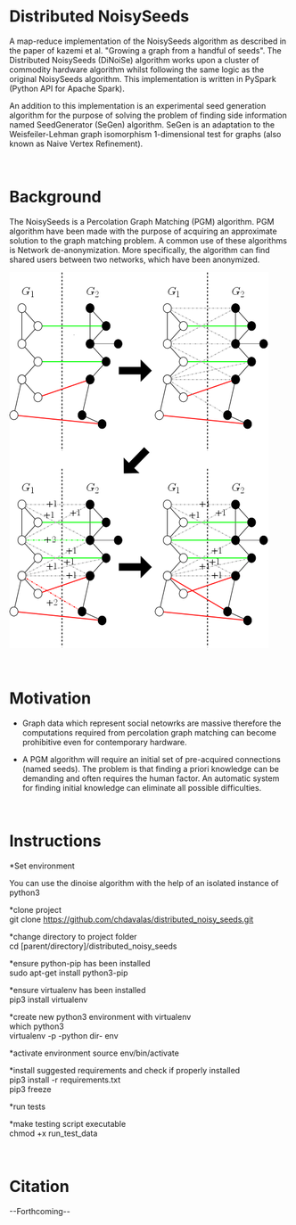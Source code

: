 # Distributed NoisySeeds
A map-reduce implementation of the NoisySeeds algorithm as described in the paper of kazemi et al. "Growing a graph from a handful 
of seeds". The Distributed NoisySeeds (DiNoiSe) algorithm works upon a cluster of commodity hardware algorithm whilst following 
the same logic as the original NoisySeeds algorithm. This implementation is written in PySpark (Python API for Apache Spark).

An addition to this implementation is an experimental seed generation algorithm for the purpose of solving the problem of finding 
side information named SeedGenerator (SeGen) algorithm. SeGen is an adaptation to the Weisfeiler-Lehman graph isomorphism 
1-dimensional test for graphs (also known as Naive Vertex Refinement).


<br/>


# Background
The NoisySeeds is a Percolation Graph Matching (PGM) algorithm. PGM algorithm have been made with the purpose of acquiring an 
approximate solution to the graph matching problem. A common use of these algorithms is Network de-anonymization. More 
specifically, the algorithm can find shared users between two networks, which have been anonymized.

![](ns_step.png)


<br/>


# Motivation
* Graph data which represent social netowrks are massive therefore the computations required from percolation graph matching can become prohibitive even for contemporary hardware.

* A PGM algorithm will require an initial set of pre-acquired connections (named seeds). The problem is that finding a priori 
knowledge can be demanding and often requires the human factor. An automatic system for finding initial knowledge can eliminate all 
possible difficulties.


<br/>


# Instructions
*Set environment<br/>

You can use the dinoise algorithm with the help of an isolated instance of python3

  *clone project<br/>
  git clone https://github.com/chdavalas/distributed_noisy_seeds.git<br/>
  
  *change directory to project folder<br/>
  cd [parent/directory]/distributed_noisy_seeds
  
  *ensure python-pip has been installed<br/>
  sudo apt-get install python3-pip<br/>
  
  *ensure virtualenv has been installed<br/>
  pip3 install virtualenv<br/>
  
  *create new python3 environment with virtualenv<br/>
  which python3<br/>
  virtualenv -p -python dir- env<br/>

  *activate environment
  source env/bin/activate<br/>
  
  *install suggested requirements and check if properly installed<br/>
  pip3 install -r requirements.txt<br/>
  pip3 freeze


*run tests<br/>

*make testing script executable<br/>
chmod +x run_test_data<br/>

<br/>


# Citation
--Forthcoming--
